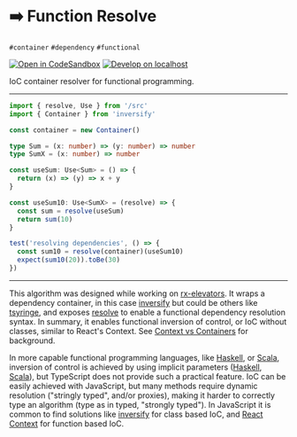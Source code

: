 # ➡️ Function Resolve

`#container` `#dependency` `#functional`

[![Open in CodeSandbox](https://img.shields.io/badge/Open-＠CodeSandbox-blue?style=flat-square&logo=codesandbox)][live_demo]
[![Develop on localhost](https://img.shields.io/badge/Develop-＠localhost-DDD?style=flat-square&logo=gnubash&logoColor=EEE)][develop]

IoC container resolver for functional programming.

---

```ts
import { resolve, Use } from '/src'
import { Container } from 'inversify'

const container = new Container()

type Sum = (x: number) => (y: number) => number
type SumX = (x: number) => number

const useSum: Use<Sum> = () => {
  return (x) => (y) => x + y
}

const useSum10: Use<SumX> = (resolve) => {
  const sum = resolve(useSum)
  return sum(10)
}

test('resolving dependencies', () => {
  const sum10 = resolve(container)(useSum10)
  expect(sum10(20)).toBe(30)
})
```

---

This algorithm was designed while working on [rx-elevators][rx_elevators]. It wraps a dependency container, in this case [inversify][inversify] but could be others like [tsyringe][tsyringe], and exposes [resolve][resolve] to enable a functional dependency resolution syntax. In summary, it enables functional inversion of control, or IoC without classes, similar to React's Context. See [Context vs Containers][c_vs_c] for background.

In more capable functional programming languages, like [Haskell][haskell], or [Scala][scala], inversion of control is achieved by using implicit parameters ([Haskell][haskell_imp], [Scala][scala_imp]), but TypeScript does not provide such a practical feature. IoC can be easily achieved with JavaScript, but many methods require dynamic resolution ("stringly typed", and/or proxies), making it harder to correctly type an algorithm (type as in typed, "strongly typed"). In JavaScript it is common to find solutions like [inversify][inversify] for class based IoC, and [React Context][react_ctx] for function based IoC.

<!--  -->

[c_vs_c]: ../solid-calendar/README.md#context-vs-containers

[develop]: ../../.shared/node/README.md#development

[haskell]: https://www.haskell.org/

[haskell_imp]: https://www.haskell.org/hugs/pages/users_guide/implicit-parameters.html

[inversify]: https://github.com/inversify/InversifyJS

[live_demo]: https://codesandbox.io/s/github/hd-o/coding-challenge/tree/main/packages/function-resolve?file=/spec/index.test.ts&previewwindow=tests

[react_ctx]: https://reactjs.org/docs/context.html

[resolve]: ./src/index.ts

[rx_elevators]: ../rx-elevators/README.md

[tsyringe]: https://github.com/Microsoft/tsyringe

[scala]: https://scala-lang.org/

[scala_imp]: https://docs.scala-lang.org/tour/implicit-parameters.html
